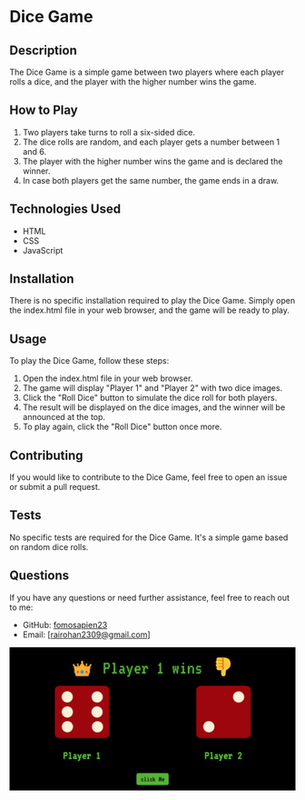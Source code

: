 # Dice Game


## Description

The Dice Game is a simple game between two players where each player rolls a dice, and the player with the higher number wins the game.

## How to Play

1. Two players take turns to roll a six-sided dice.
2. The dice rolls are random, and each player gets a number between 1 and 6.
3. The player with the higher number wins the game and is declared the winner.
4. In case both players get the same number, the game ends in a draw.

## Technologies Used

- HTML
- CSS
- JavaScript

## Installation

There is no specific installation required to play the Dice Game. Simply open the index.html file in your web browser, and the game will be ready to play.

## Usage

To play the Dice Game, follow these steps:

1. Open the index.html file in your web browser.
2. The game will display "Player 1" and "Player 2" with two dice images.
3. Click the "Roll Dice" button to simulate the dice roll for both players.
4. The result will be displayed on the dice images, and the winner will be announced at the top.
5. To play again, click the "Roll Dice" button once more.

## Contributing

If you would like to contribute to the Dice Game, feel free to open an issue or submit a pull request.

## Tests

No specific tests are required for the Dice Game. It's a simple game based on random dice rolls.

## Questions

If you have any questions or need further assistance, feel free to reach out to me:

- GitHub: [fomosapien23](https://github.com/fomosapien23)
- Email: [rairohan2309@gmail.com]

![alt text](https://github.com/fomosapien23/Dice-game/blob/main/images/pic.png?raw=true)

